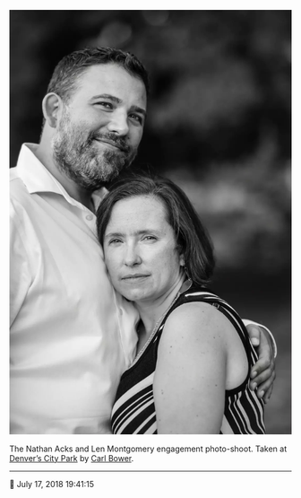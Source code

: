 ![Nathan and Len standing in City Park](assets/ae0f35f8d4805396f02195cd96ef2c31.webp)

The Nathan Acks and Len Montgomery engagement photo-shoot. Taken at [Denver’s City Park](https://www.denver.org/listing/city-park/6822/) by [Carl Bower](http://carlbowerphotos.com/).

- - - -

<span aria-hidden="true">📅</span> July 17, 2018 19:41:15
